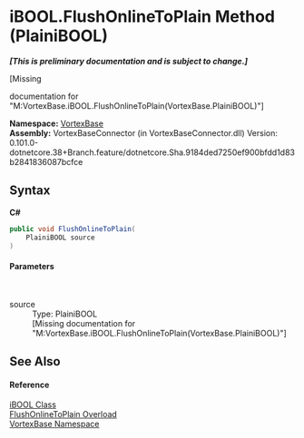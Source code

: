 # iBOOL.FlushOnlineToPlain Method (PlainiBOOL)
 _**\[This is preliminary documentation and is subject to change.\]**_

\[Missing <summary> documentation for "M:VortexBase.iBOOL.FlushOnlineToPlain(VortexBase.PlainiBOOL)"\]

**Namespace:**&nbsp;<a href="N_VortexBase.md">VortexBase</a><br />**Assembly:**&nbsp;VortexBaseConnector (in VortexBaseConnector.dll) Version: 0.101.0-dotnetcore.38+Branch.feature/dotnetcore.Sha.9184ded7250ef900bfdd1d83b2841836087bcfce

## Syntax

**C#**<br />
``` C#
public void FlushOnlineToPlain(
	PlainiBOOL source
)
```


#### Parameters
&nbsp;<dl><dt>source</dt><dd>Type: PlainiBOOL<br />\[Missing <param name="source"/> documentation for "M:VortexBase.iBOOL.FlushOnlineToPlain(VortexBase.PlainiBOOL)"\]</dd></dl>

## See Also


#### Reference
<a href="T_VortexBase_iBOOL.md">iBOOL Class</a><br /><a href="Overload_VortexBase_iBOOL_FlushOnlineToPlain.md">FlushOnlineToPlain Overload</a><br /><a href="N_VortexBase.md">VortexBase Namespace</a><br />